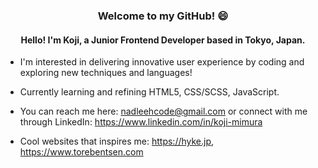 <h3 align="center"> Welcome to my GitHub! 😄 </h3>

<h4 align="center"> Hello! I'm Koji, a Junior Frontend Developer based in Tokyo, Japan. </h4>

- I'm interested in delivering innovative user experience by coding and exploring new techniques and languages!
  
- Currently learning and refining HTML5, CSS/SCSS, JavaScript.
  
- You can reach me here: nadleehcode@gmail.com or connect with me through LinkedIn: https://www.linkedin.com/in/koji-mimura

- Cool websites that inspires me: https://hyke.jp, https://www.torebentsen.com

<!---
imnadleeh/imnadleeh is a ✨ special ✨ repository because its `README.md` (this file) appears on your GitHub profile.
You can click the Preview link to take a look at your changes.
--->

